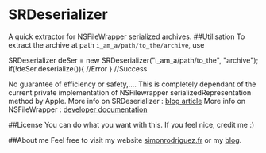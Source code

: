 # SRDeserializer
A quick extractor for NSFileWrapper serialized archives.
##Utilisation
To extract the archive at path `i_am_a/path/to_the/archive`, use
  
  SRDeserializer deSer = new SRDeserializer("i_am_a/path/to_the", "archive");
	if(!deSer.deserialize()){
	  //Error
	}
	//Success
	
No guarantee of efficiency or safety,.... This is completely dependant of the current private implementation of NSFilewrapper serializedRepresentation method by Apple.
More info on SRDeserializer : [blog article](http://blog.simonrodriguez.fr/articles/06-09-2015_nsfilewrapper_serializedrepresentation.html)
More info on NSFileWrapper : [developer documentation](https://developer.apple.com/library/mac/documentation/Cocoa/Reference/ApplicationKit/Classes/NSFileWrapper_Class/)

##License
You can do what you want with this. If you feel nice, credit me :)

##About me
Feel free to visit my website [simonrodriguez.fr](http://simonrodriguez.fr) or my [blog](http://blog.simonrodirguez.fr).
